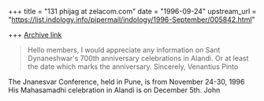 +++
title = "131 phijag at zelacom.com"
date = "1996-09-24"
upstream_url = "https://list.indology.info/pipermail/indology/1996-September/005842.html"

+++
[Archive link](https://list.indology.info/pipermail/indology/1996-September/005842.html)

>Hello members,
>I would appreciate any information on Sant Dynaneshwar's 700th anniversary
>celebrations in Alandi. Or at least the date which marks the anniversary.
>Sincerely,
>Venantius Pinto
>
The Jnanesvar Conference, held in Pune, is from November 24-30, 1996
His Mahasamadhi celebration in Alandi is on December 5th.
John





